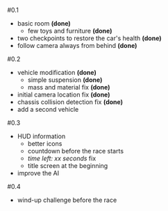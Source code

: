 #0.1
 * basic room **(done)**
 	* few toys and furniture **(done)**
 * two checkpoints to restore the car's health **(done)**
 * follow camera always from behind **(done)**

#0.2
 * vehicle modification **(done)**
 	* simple suspension **(done)**
 	* mass and material fix **(done)**
 * initial camera location fix **(done)**
 * chassis collision detection fix **(done)**
 * add a second vehicle

#0.3
 * HUD information
 	* better icons
 	* countdown before the race starts
 	* _time left: xx seconds_ fix
 	* title screen at the beginning
 * improve the AI

#0.4
 * wind-up challenge before the race
